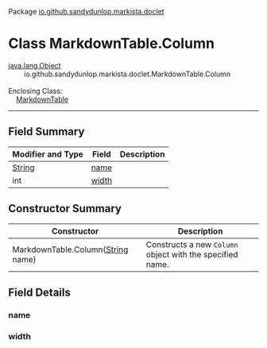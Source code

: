 Package [io.github.sandydunlop.markista.doclet](index.md)

# Class MarkdownTable.Column
[java.lang.Object](https://docs.oracle.com/en/java/javase/24/docs/api/java.base/java/lang/Object.html)<br/>
&nbsp;&nbsp;&nbsp;&nbsp;&nbsp;&nbsp;&nbsp;&nbsp;io.github.sandydunlop.markista.doclet.MarkdownTable.Column<br/>
<br/>
Enclosing Class:<br/>
&nbsp;&nbsp;&nbsp;&nbsp;[MarkdownTable](MarkdownTable.md)


----


## Field Summary

| Modifier and Type                                                                            | Field           | Description |
|----------------------------------------------------------------------------------------------|-----------------|-------------|
| [String](https://docs.oracle.com/en/java/javase/24/docs/api/java.base/java/lang/String.html) | [name](#name)   |             |
| int                                                                                          | [width](#width) |             |

## Constructor Summary

| Constructor                                                                                                             | Description                                               |
|-------------------------------------------------------------------------------------------------------------------------|-----------------------------------------------------------|
| MarkdownTable.Column([String](https://docs.oracle.com/en/java/javase/24/docs/api/java.base/java/lang/String.html) name) | Constructs a new `Column` object with the specified name. |

## Field Details

### name



### width



